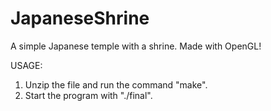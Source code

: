 # JapaneseShrine

A simple Japanese temple with a shrine. 
Made with OpenGL!

USAGE:
1. Unzip the file and run the command "make".
2. Start the program with "./final".
